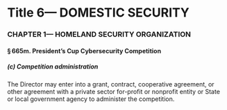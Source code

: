 
# Title 6— DOMESTIC SECURITY
### CHAPTER 1— HOMELAND SECURITY ORGANIZATION
#### § 665m. President’s Cup Cybersecurity Competition
##### (c) Competition administration

The Director may enter into a grant, contract, cooperative agreement, or other agreement with a private sector for-profit or nonprofit entity or State or local government agency to administer the competition.

